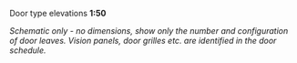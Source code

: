 <span class="caps">Door type elevations **1:50**</span>

_Schematic only - no dimensions, show only the number and configuration of door leaves.
Vision panels, door grilles etc. are identified in the door schedule._